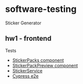 # software-testing
Sticker Generator

## hw1 - frontend
Tests
* [StickerPacks component](https://github.com/andrey-star/software-testing/blob/master/client/src/app/components/sticker-packs/sticker-packs.component.spec.ts)
* [StickerPackPreview component](https://github.com/andrey-star/software-testing/blob/master/client/src/app/components/sticker-pack-preview/sticker-pack-preview.component.spec.ts)
* [StickerService](https://github.com/andrey-star/software-testing/blob/master/client/src/app/services/sticker.service.spec.ts)
* [Cypress e2e](https://github.com/andrey-star/software-testing/blob/master/client/cypress/integration/spec.ts)
